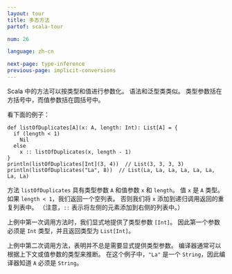 ```yaml
---
layout: tour
title: 多态方法
partof: scala-tour

num: 26

language: zh-cn

next-page: type-inference
previous-page: implicit-conversions
---
```


Scala 中的方法可以按类型和值进行参数化。 语法和泛型类类似。 类型参数括在方括号中，而值参数括在圆括号中。

看下面的例子：

```tut
def listOfDuplicates[A](x: A, length: Int): List[A] = {
  if (length < 1)
    Nil
  else
    x :: listOfDuplicates(x, length - 1)
}
println(listOfDuplicates[Int](3, 4))  // List(3, 3, 3, 3)
println(listOfDuplicates("La", 8))  // List(La, La, La, La, La, La, La, La)
```

方法 `listOfDuplicates` 具有类型参数 `A` 和值参数 `x` 和 `length`。 值 `x` 是 `A` 类型。 如果 `length < 1`，我们返回一个空列表。 否则我们将 `x` 添加到递归调用返回的重复列表中。 （注意，`::` 表示将左侧的元素添加到右侧的列表中。）

上例中第一次调用方法时，我们显式地提供了类型参数 `[Int]`。 因此第一个参数必须是 `Int` 类型，并且返回类型为 `List[Int]`。

上例中第二次调用方法，表明并不总是需要显式提供类型参数。 编译器通常可以根据上下文或值参数的类型来推断。 在这个例子中，`"La"` 是一个 `String`，因此编译器知道 `A` 必须是 `String`。
